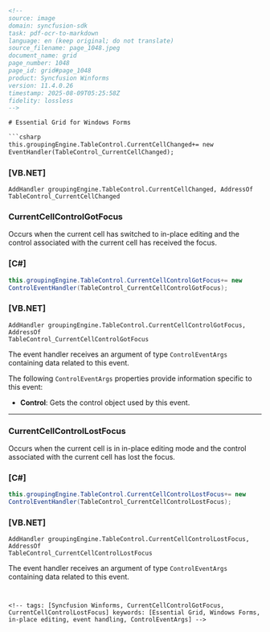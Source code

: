 ```html
<!-- 
source: image
domain: syncfusion-sdk
task: pdf-ocr-to-markdown
language: en (keep original; do not translate)
source_filename: page_1048.jpeg
document_name: grid
page_number: 1048
page_id: grid#page_1048
product: Syncfusion Winforms
version: 11.4.0.26
timestamp: 2025-08-09T05:25:58Z
fidelity: lossless
-->

# Essential Grid for Windows Forms

```csharp
this.groupingEngine.TableControl.CurrentCellChanged+= new
EventHandler(TableControl_CurrentCellChanged);
```

### [VB.NET]

```vb.net
AddHandler groupingEngine.TableControl.CurrentCellChanged, AddressOf
TableControl_CurrentCellChanged
```

### CurrentCellControlGotFocus

Occurs when the current cell has switched to in-place editing and the control associated with the current cell has received the focus.

### [C#]

```csharp
this.groupingEngine.TableControl.CurrentCellControlGotFocus+= new
ControlEventHandler(TableControl_CurrentCellControlGotFocus);
```

### [VB.NET]

```vb.net
AddHandler groupingEngine.TableControl.CurrentCellControlGotFocus, AddressOf
TableControl_CurrentCellControlGotFocus
```

The event handler receives an argument of type `ControlEventArgs` containing data related to this event.

The following `ControlEventArgs` properties provide information specific to this event:

- **Control**: Gets the control object used by this event.

---

### CurrentCellControlLostFocus

Occurs when the current cell is in in-place editing mode and the control associated with the current cell has lost the focus.

### [C#]

```csharp
this.groupingEngine.TableControl.CurrentCellControlLostFocus+= new
ControlEventHandler(TableControl_CurrentCellControlLostFocus);
```

### [VB.NET]

```vb.net
AddHandler groupingEngine.TableControl.CurrentCellControlLostFocus, AddressOf
TableControl_CurrentCellControlLostFocus
```

The event handler receives an argument of type `ControlEventArgs` containing data related to this event.
```


<!-- tags: [Syncfusion Winforms, CurrentCellControlGotFocus, CurrentCellControlLostFocus] keywords: [Essential Grid, Windows Forms, in-place editing, event handling, ControlEventArgs] -->